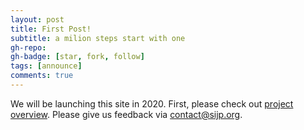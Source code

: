 ```yaml
---
layout: post
title: First Post!
subtitle: a milion steps start with one
gh-repo: 
gh-badge: [star, fork, follow]
tags: [announce]
comments: true
---
```


We will be launching this site in 2020. First, please check out
[project overview](https://www.csinenglish.club/aboutme/). Please give
us feedback via contact@sijp.org.
